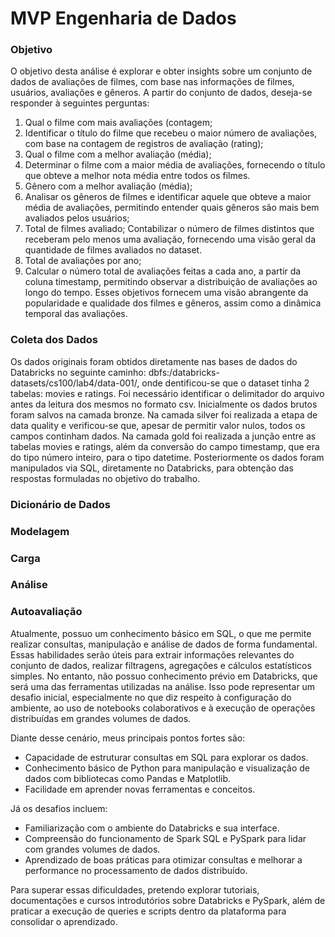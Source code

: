 # MVP Engenharia de Dados

### Objetivo
O objetivo desta análise é explorar e obter insights sobre um conjunto de dados de avaliações de filmes, com base nas informações de filmes, usuários, avaliações e gêneros. A partir do conjunto de dados, deseja-se responder à seguintes perguntas:
1. Qual o filme com mais avaliações (contagem;
2. Identificar o título do filme que recebeu o maior número de avaliações, com base na contagem de registros de avaliação (rating);
3. Qual o filme com a melhor avaliação (média);
4. Determinar o filme com a maior média de avaliações, fornecendo o título que obteve a melhor nota média entre todos os filmes.
5. Gênero com a melhor avaliação (média);
6. Analisar os gêneros de filmes e identificar aquele que obteve a maior média de avaliações, permitindo entender quais gêneros são mais bem avaliados pelos usuários;
7. Total de filmes avaliado;
Contabilizar o número de filmes distintos que receberam pelo menos uma avaliação, fornecendo uma visão geral da quantidade de filmes avaliados no dataset.
8. Total de avaliações por ano;
9. Calcular o número total de avaliações feitas a cada ano, a partir da coluna timestamp, permitindo observar a distribuição de avaliações ao longo do tempo.
Esses objetivos fornecem uma visão abrangente da popularidade e qualidade dos filmes e gêneros, assim como a dinâmica temporal das avaliações.

### Coleta dos Dados
Os dados originais foram obtidos diretamente nas bases de dados do Databricks no seguinte caminho: dbfs:/databricks-datasets/cs100/lab4/data-001/, onde dentificou-se que o dataset tinha 2 tabelas: movies e ratings. Foi necessário identificar o delimitador do arquivo antes da leitura dos mesmos no formato csv. Inicialmente os dados brutos foram salvos na camada bronze. Na camada silver foi realizada a etapa de data quality e verificou-se que, apesar de permitir valor nulos, todos os campos continham dados. Na camada gold foi realizada a junção entre as tabelas movies e ratings, além da conversão do campo timestamp, que era do tipo número inteiro, para o tipo datetime. Posteriormente os dados foram manipulados via SQL, diretamente no Databricks, para obtenção das respostas formuladas no objetivo do trabalho.

### Dicionário de Dados

### Modelagem
### Carga
### Análise
### Autoavaliação
Atualmente, possuo um conhecimento básico em SQL, o que me permite realizar consultas, manipulação e análise de dados de forma fundamental. Essas habilidades serão úteis para extrair informações relevantes do conjunto de dados, realizar filtragens, agregações e cálculos estatísticos simples.
No entanto, não possuo conhecimento prévio em Databricks, que será uma das ferramentas utilizadas na análise. Isso pode representar um desafio inicial, especialmente no que diz respeito à configuração do ambiente, ao uso de notebooks colaborativos e à execução de operações distribuídas em grandes volumes de dados.

Diante desse cenário, meus principais pontos fortes são:
- Capacidade de estruturar consultas em SQL para explorar os dados.
- Conhecimento básico de Python para manipulação e visualização de dados com bibliotecas como Pandas e Matplotlib.
- Facilidade em aprender novas ferramentas e conceitos.

Já os desafios incluem:
- Familiarização com o ambiente do Databricks e sua interface.
- Compreensão do funcionamento de Spark SQL e PySpark para lidar com grandes volumes de dados.
- Aprendizado de boas práticas para otimizar consultas e melhorar a performance no processamento de dados distribuído.

Para superar essas dificuldades, pretendo explorar tutoriais, documentações e cursos introdutórios sobre Databricks e PySpark, além de praticar a execução de queries e scripts dentro da plataforma para consolidar o aprendizado.

